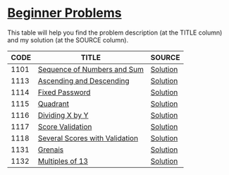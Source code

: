 # [Beginner Problems](https://www.urionlinejudge.com.br/judge/en/problems/index/1?page=3)

This table will help you find the problem description (at the TITLE column) and my solution (at the SOURCE column).

CODE | TITLE | SOURCE
---- | ----- | ------
1101 | [Sequence of Numbers and Sum](https://www.urionlinejudge.com.br/judge/en/problems/view/1101) | [Solution](./1101/main.go)
1113 | [Ascending and Descending](https://www.urionlinejudge.com.br/judge/en/problems/view/1113) | [Solution](./1113/main.go)
1114 | [Fixed Password](https://www.urionlinejudge.com.br/judge/en/problems/view/1114) | [Solution](./1114/main.go)
1115 | [Quadrant](https://www.urionlinejudge.com.br/judge/en/problems/view/1115) | [Solution](./1115/main.go)
1116 | [Dividing X by Y](https://www.urionlinejudge.com.br/judge/en/problems/view/1116) | [Solution](./1116/main.go)
1117 | [Score Validation](https://www.urionlinejudge.com.br/judge/en/problems/view/1117) | [Solution](./1117/main.go)
1118 | [Several Scores with Validation](https://www.urionlinejudge.com.br/judge/en/problems/view/1118) | [Solution](./1118/main.go)
1131 | [Grenais](https://www.urionlinejudge.com.br/judge/en/problems/view/1131) | [Solution](./1131/main.go)
1132 | [Multiples of 13](https://www.urionlinejudge.com.br/judge/en/problems/view/1132) | [Solution](./1132/main.go)
